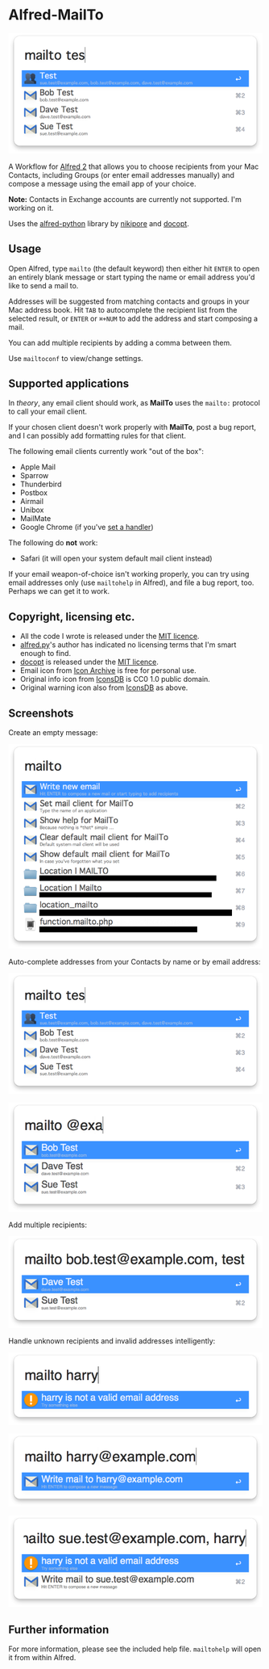 
Alfred-MailTo
=============

![](img/screenshot-2.png)

A Workflow for [Alfred 2](http://www.alfredapp.com/) that allows you to choose recipients from your Mac Contacts, including Groups (or enter email addresses manually) and compose a message using the email app of your choice.

**Note:** Contacts in Exchange accounts are currently not supported. I'm working on it.

Uses the [alfred-python](https://github.com/nikipore/alfred-python) library by [nikipore](https://github.com/nikipore) and [docopt](http://docopt.org/).

## Usage ##

Open Alfred, type `mailto` (the default keyword) then either hit `ENTER` to open an entirely blank message or start typing the name or email address you'd like to send a mail to.

Addresses will be suggested from matching contacts and groups in your Mac address book. Hit `TAB` to autocomplete the recipient list from the selected result, or `ENTER` or `⌘+NUM` to add the address and start composing a mail.

You can add multiple recipients by adding a comma between them.

Use `mailtoconf` to view/change settings.

## Supported applications ##

In *theory*, any email client should work, as **MailTo** uses the `mailto:` protocol to call your email client.

If your chosen client doesn't work properly with **MailTo**, post a bug report, and I can possibly add formatting rules for that client.

The following email clients currently work "out of the box":

* Apple Mail
* Sparrow
* Thunderbird
* Postbox
* Airmail
* Unibox
* MailMate
* Google Chrome (if you've [set a handler](https://support.google.com/chrome/answer/1382847?hl=en))

The following do **not** work:

* Safari (it will open your system default mail client instead)

If your email weapon-of-choice isn't working properly, you can try using email addresses only (use `mailtohelp` in Alfred), and file a bug report, too. Perhaps we can get it to work.

## Copyright, licensing etc. ##

* All the code I wrote is released under the [MIT licence](http://opensource.org/licenses/MIT).
* [alfred.py](https://github.com/nikipore/alfred-python)'s author has indicated no licensing terms that I'm smart enough to find.
* [docopt](http://docopt.org/) is released under the [MIT licence](http://opensource.org/licenses/MIT).
* Email icon from [Icon Archive](http://www.iconarchive.com/show/plex-icons-by-cornmanthe3rd/Communication-email-2-icon.html) is free for personal use.
* Original info icon from [IconsDB](http://www.iconsdb.com/royal-blue-icons/info-icon.html) is CC0 1.0 public domain.
* Original warning icon also from [IconsDB](http://www.iconsdb.com/orange-icons/warning-icon.html) as above.

## Screenshots ##

Create an empty message:

![](img/screenshot-1.png "Create an empty message")

Auto-complete addresses from your Contacts by name or by email address:

![](img/screenshot-2.png "Auto-complete from your address book by name")

![](img/screenshot-3.png "Auto-complete from your address book by email address")

Add multiple recipients:

![](img/screenshot-4.png "Add multiple recipients")

Handle unknown recipients and invalid addresses intelligently:

![](img/screenshot-5.png "Enter recipients manually")

![](img/screenshot-6.png "No mails to invalid addresses")

![](img/screenshot-7.png "Mail only valid addresses")

## Further information ##

For more information, please see the included help file. `mailtohelp` will open it from within Alfred.